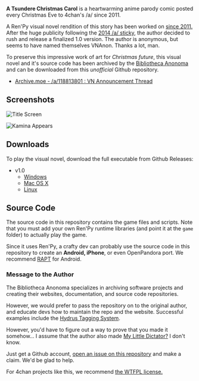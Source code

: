 **A Tsundere Christmas Carol** is a heartwarming anime parody comic posted every Christmas Eve to 4chan's /a/ since 2011.

A Ren'Py visual novel rendition of this story has been worked on [since 2011.](http://lemmasoft.renai.us/forums/viewtopic.php?f=8&t=13155) After the huge publicity following the [2014 /a/ sticky](https://archive.moe/a/thread/118778767), the author decided to rush and release a finalized 1.0 version. The author is anonymous, but seems to have named themselves VNAnon. Thanks a lot, man.

To preserve this impressive work of art for *Christmas future*, this visual novel and it's source code has been archived by the [Bibliotheca Anonoma](http://github.com/bibanon/bibanon/wiki) and can be downloaded from this *unofficial* Github repository.

* [Archive.moe - /a/118813801 : VN Announcement Thread](http://archive.moe/a/thread/118813801)

## Screenshots

![Title Screen](http://i.imgur.com/R2UTmUd.png)

![Kamina Appears](http://i.imgur.com/dDp1RLu.png)

## Downloads

To play the visual novel, download the full executable from Github Releases:

* v1.0
  * [Windows]()
  * [Mac OS X]()
  * [Linux]()

## Source Code

The source code in this repository contains the game files and scripts. Note that you must add your own Ren'Py runtime libraries (and point it at the `game` folder) to actually play the game.

Since it uses Ren'Py, a crafty dev can probably use the source code in this repository to create an **Android, iPhone**, or even OpenPandora port. We recommend [RAPT](http://github.com/renpy/rapt) for Android.

### Message to the Author

The Bibliotheca Anonoma specializes in archiving software projects and creating their websites, documentation, and source code repositories.

However, we would prefer to pass the repository on to the original author, and educate devs how to maintain the repo and the website. Successful examples include the [Hydrus Tagging System](http://github.com/hydrusnetwork/hydrus/).

However, you'd have to figure out a way to prove that you made it somehow... I assume that the author also made [My Little Dictator?](http://mylittledictator.wordpress.com/) I don't know.

Just get a Github account, [open an issue on this repository](https://github.com/bibanon/a-tsundere-christmas-carol/issues) and make a claim. We'd be glad to help.

For 4chan projects like this, we recommend [the WTFPL license.](http://www.wtfpl.net/txt/copying/)